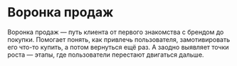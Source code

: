 # Воронка продаж

Воронка продаж — путь клиента от первого знакомства с брендом до покупки. Помогает понять, как привлечь пользователя, замотивировать его что-то купить, а потом вернуться ещё раз. А заодно выявляет точки роста — этапы, где пользователи перестают двигаться дальше.
